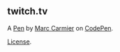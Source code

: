 twitch.tv
---------


A [Pen](https://codepen.io/marema31/pen/Ljjawe) by [Marc Carmier](https://codepen.io/marema31) on [CodePen](https://codepen.io).

[License](https://codepen.io/marema31/pen/Ljjawe/license).